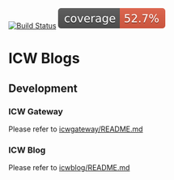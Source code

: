 [![Build Status](https://travis-ci.org/dongduong/icw-blogs.svg?branch=ci-jacoco)](https://travis-ci.org/dongduong/icw-blogs)
![Coverage](.github/badges/jacoco.svg)

# ICW Blogs

## Development

### ICW Gateway

Please refer to [icwgateway/README.md](https://github.com/dongduong/icw-blogs/tree/main/icwgateway/)

### ICW Blog

Please refer to [icwblog/README.md](https://github.com/dongduong/icw-blogs/tree/main/icwblog/)
